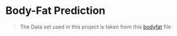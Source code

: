 # Body-Fat Prediction
>The Data set used in this project is taken from this [bodyfat](https://github.com/akankshaupputuri/Body-Fat/blob/main/bodyfat.csv) file
